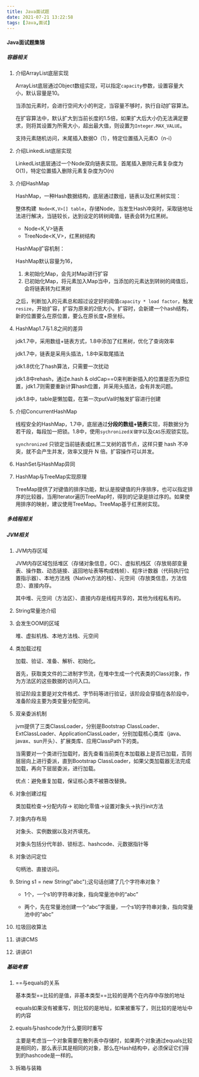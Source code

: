 ```yaml
---
title: Java面试题
date: 2021-07-21 13:22:58
tags: [Java,面试]
---
```


#### Java面试题集锦

##### 容器相关

1. 介绍ArrayList底层实现

   ArrayList底层通过Object数组实现，可以指定`capacity`参数，设置容量大小，默认容量是10。

   当添加元素时，会进行空间大小的判定，当容量不够时，执行自动扩容算法。

   在扩容算法中，默认扩大到当前长度的1.5倍，如果扩大后大小仍无法满足要求，则将其设置为所需大小，超出最大值，则设置为`Integer.MAX_VALUE`。

   支持元素随机访问，末尾插入数据O（1），特定位置插入元素O（n-i）

2. 介绍LinkedList底层实现

   LinkedList底层通过一个Node双向链表实现。首尾插入删除元素复杂度为O(1)，特定位置插入删除元素复杂度为O(n)

3. 介绍HashMap

   HashMap，一种Hash数据结构，底层通过数组，链表以及红黑树实现：

   整体构建` Node<K,V>[] table`，存储Node，当发生Hash冲突时，采取链地址法进行解决，当链较长，达到设定的转树阈值，链表会转为红黑树。

   - Node<K,V>链表
   - TreeNode<K,V>，红黑树结构

   HashMap扩容机制：

   HashMap默认容量为16，

   1. 未初始化Map，会先对Map进行扩容
   2. 已初始化Map，将元素加入Map当中，当添加的元素达到转树的阈值后，会将链表转为红黑树

   之后，判断加入的元素总和超过设定好的阈值`capacity * load factor`，触发`resize`，开始扩容，扩容为原来的2倍大小。扩容时，会新建一个hash结构，新的位置要么在原位置，要么在原长度+原坐标。

4. HashMap1.7与1.8之间的差异

   jdk1.7中，采用数组+链表方式，1.8中添加了红黑树，优化了查询效率

   jdk1.7中，链表是采用头插法，1.8中采取尾插法

   jdk1.8优化了hash算法，只需要一次扰动

   jdk1.8中rehash，通过e.hash & oldCap==0来判断新插入的位置是否为原位置，jdk1.7则需要重新计算hash位置，并采用头插法，会有并发问题。

   jdk1.8中，table是懒加载，在第一次putVal时触发扩容进行创建

5. 介绍ConcurrentHashMap

   线程安全的HashMap，1.7中，底层通过**分段的数组+链表**实现，将数据分为若干段，每段加一把锁。1.8中，使用`sychronized关键字`以及`CAS`乐观锁实现。

   `synchronized` 只锁定当前链表或红黑二叉树的首节点，这样只要 hash 不冲突，就不会产生并发，效率又提升 N 倍。扩容操作可以并发。

6. HashSet与HashMap异同

7. HashMap与TreeMap实现原理

   TreeMap提供了对键值的排序功能，默认是按键值的升序排序，也可以指定排序的比较器，当用Iterator遍历TreeMap时，得到的记录是排过序的。如果使用排序的映射，建议使用TreeMap。TreeMap基于红黑树实现。

##### 多线程相关



##### JVM相关

1. JVM内存区域

   JVM内存区域包括堆区（存储对象信息，GC）、虚拟机栈区（存放局部变量表、操作数、动态链接、返回地址表等构成栈帧）、程序计数器（代码执行位置指示器）、本地方法栈（Native方法的栈）、元空间（存放类信息，方法信息）、直接内存。

   其中堆、元空间（方法区）、直接内存是线程共享的，其他为线程私有的。

2. String常量池介绍

   

3. 会发生OOM的区域

   堆、虚拟机栈、本地方法栈、元空间

4. 类加载过程

   加载、验证、准备、解析、初始化。

   首先，获取类文件的二进制字节流，在堆中生成一个代表类的Class对象，作为方法区的这些数据的访问入口。

   验证阶段主要是对文件格式、字节码等进行验证，该阶段会穿插在各阶段中，准备阶段主要为类变量分配空间。

5. 双亲委派机制

   jvm提供了三类ClassLoader，分别是Bootstrap ClassLoader、ExtClassLoader、ApplicationClassLoader，分别加载核心类库（java、javax、sun开头）、扩展类库、应用ClassPath下的类。

   当需要对一个类进行加载时，首先查看当前类在本加载器上是否已加载，否则层层向上进行委派，直到Bootstrap ClassLoader，如果父类加载器无法完成加载，再向下层层委派，进行加载。

   优点：避免重复加载，保证核心类不被篡改替换。

6. 对象创建过程

   类加载检查->分配内存-> 初始化零值->设置对象头->执行init方法

7. 对象内存布局

   对象头、实例数据以及对齐填充。

   对象头包括分代年龄、锁标志、hashcode、元数据指针等

8. 对象访问定位

   句柄池、直接访问。

9. String s1 = new String("abc");这句话创建了几个字符串对象？

   - 1个，一个s1的字符串对象，指向常量池中的“abc”

   - 两个，先在常量池创建一个“abc”字面量，一个s1的字符串对象，指向常量池中的“abc”

10. 垃圾回收算法

11. 讲讲CMS

12. 讲讲G1

##### 基础考察

1. ==与equals的关系

   基本类型\==比较的是值，非基本类型==比较的是两个在内存中存放的地址

   equals如果没有被重写，则比较的是地址，如果被重写了，则比较的是地址中的内容

2. equals与hashcode为什么要同时重写

   主要是考虑当一个对象需要在散列表中存储时，如果两个对象通过equals比较是相同的，那么表示其是相同的对象，那么在Hash结构中，必须保证它们得到的hashcode是一样的。

3. 拆箱与装箱